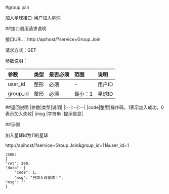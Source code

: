#group.join

加入星球接口-用户加入星球

##接口调用请求说明

接口URL：http://apihost/?service=Group.Join

请求方式：GET

参数说明：

|参数|类型|是否必须|范围|说明|
|:--|:--|:--|:--|:--|
|user_id|整形|必须|-|用户ID|
|group_id|整形|必须|最小：1 |星球ID|

##返回说明
|参数|类型|说明|
|:--|:--|:--|
|code|整型|操作码，1表示加入成功，0表示加入失败|
|msg                  |字符串 |提示信息|

##示例

加入星球id为11的星球

http://apihost/?service=Group.Join&group_id=11&user_id=1


    JSON:
    {
    "ret": 200,
    "data": {
        "code": 1,
        "msg": "已加入该星球！",
    "msg": ""
    }

